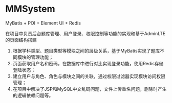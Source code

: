 # MMSystem
MyBatis + POI + Element UI + Redis


在项目中负责后台题库管理、用户登录、权限控制等功能的实现和基于AdminLTE的页面结构搭建 
  1. 根据学科类型、题目类型等模块之间的层级关系，基于MyBatis实现了题库不同模块的管理功能；
  2. 页面获取用户名和密码，在数据库中进行对比实现登录功能，使用Redis存储登陆状态；
  3. 建立用户与角色、角色与模块之间的关联，通过权限过滤器实现模块访问权限管理；
  4. 在项目中解决了JSP和MySQL中文乱码问题，文件上传重名问题，删除时产生的逻辑依赖问题等。
